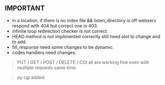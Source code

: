 ## IMPORTANT ##
- in a location, if there is no index file && listen_directory is off webserv respond with 404 but correct one in 403.
- infinite loop redirection checker is not correct.
- HEAD method is not implimented correctly still need alot to change and to add.
- fill_response need some changes to be dynamic.
- codes handlers need changes.


> PUT / GET / POST / DELETE / CGI  all are working fine even with multiple requests same time.

> py cgi added.
